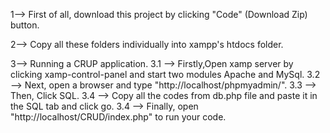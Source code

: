 1--> First of all, download this project by clicking "Code" (Download Zip) button.

2--> Copy all these folders individually into xampp's htdocs folder.

3--> Running a CRUP application.
3.1 --> Firstly,Open xamp server by clicking xamp-control-panel and start two modules Apache and MySql. 
3.2 --> Next, open a browser and type "http://localhost/phpmyadmin/".
3.3 --> Then, Click SQL. 3.4 --> Copy all the codes from db.php file and paste it in the SQL tab and click go. 
3.4 --> Finally, open "http://localhost/CRUD/index.php" to run your code.
